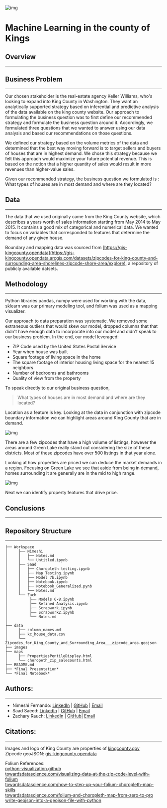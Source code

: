 ![img](./images/SplashHeader.jpg)
# Machine Learning in the county of Kings

## Overview
---
## Business Problem
---
Our chosen stakeholder is the real-estate agency Keller Williams, who's looking to expand into King County in Washington. They want an analytically supported strategy based on inferential and predictive analysis of the data available on the king county website. Our approach to formulating the business question was to first define our recommended strategy and formulate the business question around it. Accordingly, we formulated three questions that we wanted to answer using our data analysis and based our recommendations on those questions.

We defined our strategy based on the volume metrics of the data and determined that the best way moving forward is to target sellers and buyers of houses that are in highest demand. We chose this strategy because we felt this approach would maximize your future potential revenue. This is based on the notion that a higher quantity of sales would result in more revenues than higher-value sales.

Given our recommended strategy, the business question we formulated is :
What types of houses are in most demand and where are they located?

## Data
---
The data that we used originally came from the King County website, which describes a years worth of sales information starting from May 2014 to May 2015. It contains a good mix of categorical and numerical data. We wanted to focus on variables that corresponded to features that determine the demand of any given house.

Boundary and mapping data was sourced from [https://gis-kingcounty.opendata](https://gis-kingcounty.opendata.arcgis.com/datasets/zipcodes-for-king-county-and-surrounding-area-shorelines-zipcode-shore-area/explore), a repository of publicly available datsets.


## Methodology
---
Python libraries pandas, numpy were used for working with the data, sklearn was our primary modeling tool, and folium was used as a mapping visualizer.

Our approach to data preparation was systematic. We removed some extraneous outliers that would skew our model, dropped columns that that didn't have enough data to incorporate into our model and didn't speak to our business problem. In the end, our model leveraged:
-   ZIP Code used by the United States Postal Service
-   Year when house was built
-   Square footage of living space in the home
-   The square footage of interior housing living space for the nearest 15 neighbors
-   Number of bedrooms and bathrooms
-   Quality of view from the property

To speak directly to our original business question, 
>What types of houses are in most demand and where are they located?

Location as a feature is key. Looking at the data in conjunction with zipcode boundary information we can highlight areas around King County that are in demand.

![img](./images/chloro_salescount.png)

There are a few zipcodes that have a high volume of listings, however the areas around Green Lake really stand out considering the size of these districts. Most of these zipcodes have over 500 listings in that year alone.

Looking at how properties are priced we can deduce the market demands in a region. Focusing on Green Lake we see that aside from being in demand, homes  surrounding it are generally are in the mid to high range.

![img](./images/PropertiesPentileDisplay_Tall.png)


Next we can identify property features that drive price.

## Conclusions
---




## Repository Structure
---
```
├── Workspace  
│     ├── Nimeshi
│     │   ├── Notes.md
│     │   └── Untitled.ipynb
│     ├── Saad
│     │   ├── Choropleth testing.ipynb
│     │   ├── Map Testing.ipynb
│     │   ├── Model 7b.ipynb
│     │   ├── Notebook.ipynb
│     │   ├── Notebook_Generalized.pynb
│     │   └── Notes.md
│     └── Zach
│          ├── Models 6-8.ipynb
│          ├── Refined Analysis.ipynb
│          ├── Scrapwork.ipynb
│          ├── Scrapwork2.ipynb
│          └── Notes.md
│
├── data
│     ├── column_names.md
│     ├── kc_house_data.csv
│     └── Zipcodes_for_King_County_and_Surrounding_Area___zipcode_area.geojson
├── images
├── maps
│     ├── PropertiesPentileDisplay.html
│     └── choropeth_zip_salecounts.html
├── README.md
├── *Final Presentation*
└── *Final Notebook*
```

## Authors:
---
- Nimeshi Fernando: 
[LinkedIn](https://www.linkedin.com/in/nimeshi-fernando2019/) |
[GitHub](https://github.com/nishlikefish) |
[Email](nimeshilfernando@gmail.com)
- Saad Saeed: 
[LinkedIn](https://www.linkedin.com/in/saadsaeed85/) |
[GitHub](https://github.com/ssaeed85) |
[Email](mailto:saadsaeed85@gmail.com)
- Zachary Rauch: 
[LinkedIn](https://www.linkedin.com/in/zach-rauch/) |
[GitHub](https://github.com/ZachRauch)|
[Email](zach.rauch0@gmail.com)

## Citations:
---
Images and logo of King County are properties of [kingcounty.gov](https://kingcounty.gov/) \
Zipcode geoJSON: [gis-kingcounty.opendata](https://gis-kingcounty.opendata.arcgis.com/datasets/zipcodes-for-king-county-and-surrounding-area-shorelines-zipcode-shore-area/explore) 

Folium References:\
[python-visualization.github](https://python-visualization.github.io/folium/quickstart.html) \
[towardsdatascience.com/visualizing-data-at-the-zip-code-level-with-folium](https://towardsdatascience.com/visualizing-data-at-the-zip-code-level-with-folium-d07ac983db20) \
[towardsdatascience.com/how-to-step-up-your-folium-choropleth-map-skills](https://towardsdatascience.com/how-to-step-up-your-folium-choropleth-map-skills-17cf6de7c6fe) \
[towardsdatascience.com/folium-and-choropleth-map-from-zero-to-pro](https://towardsdatascience.com/folium-and-choropleth-map-from-zero-to-pro-6127f9e68564) \
[write-geojson-into-a-geojson-file-with-python](https://gis.stackexchange.com/questions/130963/write-geojson-into-a-geojson-file-with-python) 
